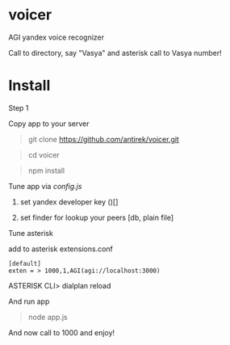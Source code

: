 voicer
======

AGI yandex voice recognizer

Call to directory, say "Vasya" and asterisk call to Vasya number!


Install
=======

Step 1

Copy app to your server

> git clone https://github.com/antirek/voicer.git

> cd voicer

> npm install


Tune app via *config.js*

1. set yandex developer key ()[]

2. set finder for lookup your peers [db, plain file]


Tune asterisk

add to asterisk extensions.conf

``````
[default]
exten = > 1000,1,AGI(agi://localhost:3000)
``````
ASTERISK CLI> dialplan reload


And run app

> node app.js



And now call to 1000 and enjoy!